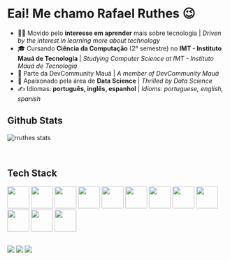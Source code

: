 <h1>Eai! Me chamo Rafael Ruthes 😉</h1>

- 👨‍💻 Movido pelo <strong>interesse em aprender</strong> mais sobre tecnologia
 | *Driven by the interest in learning more about technology*
- 🎓 Cursando <strong>Ciência da Computação</strong> (2° semestre)  no <strong>IMT - Instituto Mauá de Tecnologia</strong>
 | *Studying Computer Science at IMT - Instituto Mauá de Tecnologia*    
- 🦾 Parte da DevCommunity Mauá
 | *A member of DevCommunity Mauá*
- 📖 Apaixonado pela área de <strong>Data Science</strong>
 | *Thrilled by Data Science*
- ✍ Idiomas: <strong>português, inglês, espanhol</strong>
 | *Idioms: portuguese, english, spanish*


<h2>Github Stats</h2>

![rruthes stats](https://github-readme-stats.vercel.app/api?username=rruthes&show_icons=true&theme=dracula)

<div style="display: inline_block"><br>
<h2>Tech Stack</h2>
<code><img height="50" src="https://www.vectorlogo.zone/logos/python/python-ar21.svg"></code>
<code><img height="50" src="https://www.vectorlogo.zone/logos/docker/docker-ar21.svg"></code>
<code><img height="50" src="https://www.vectorlogo.zone/logos/google_cloud/google_cloud-ar21.svg"></code>
<code><img height="50" src="https://www.vectorlogo.zone/logos/google_cloud_run/google_cloud_run-ar21.svg"></code>
<code><img height="50" src="https://www.vectorlogo.zone/logos/mysql/mysql-ar21.svg"></code>
<code><img height="50" src="https://www.vectorlogo.zone/logos/amazon_aws/amazon_aws-ar21.svg"></code>
<code><img height="50" src="https://www.vectorlogo.zone/logos/mongodb/mongodb-ar21.svg"></code>
<code><img height="50" src="https://www.vectorlogo.zone/logos/w3_html5/w3_html5-ar21.svg"></code>
<code><img height="50" src="https://www.vectorlogo.zone/logos/r-project/r-project-ar21.svg"></code>
<code><img height="50" src="https://www.vectorlogo.zone/logos/gnu_bash/gnu_bash-ar21.svg"></code>
<code><img height="50" src="https://www.vectorlogo.zone/logos/microsoft_azure/microsoft_azure-ar21.svg"></code>
<code><img height="50" src="https://www.vectorlogo.zone/logos/linux/linux-ar21.svg"></code>
          
</div>

##

<div> 
  <a href="https://instagram.com/ruthessss" target="_blank"><img src="https://img.shields.io/badge/-Instagram-%23E4405F?style=for-the-badge&logo=instagram&logoColor=white" target="_blank"></a>
 <a href="https://www.linkedin.com/in/rafael-ruthes-5445031ba/" target="_blank"><img src="https://img.shields.io/badge/LinkedIn-0077B5?style=for-the-badge&logo=linkedin&logoColor=white" target="_blank"></a>
  <a href = "mailto:rafael.c.ruthes@gmail.com"><img src="https://img.shields.io/badge/Gmail-D14836?style=for-the-badge&logo=gmail&logoColor=white"></a> 
  
</div>
        
          
